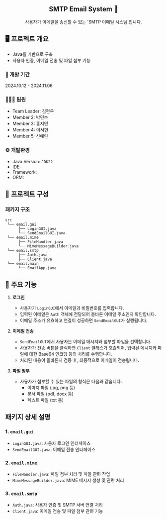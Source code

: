 <div align="center">
<h2>SMTP Email System 📧</h2>
사용자가 이메일을 송신할 수 있는 'SMTP 이메일 시스템'입니다.
</div>

## 🖥 프로젝트 개요
 - Java를 기반으로 구축
 - 사용자 인증, 이메일 전송 및 파일 첨부 기능

### 📅 개발 기간
2024.10.12 - 2024.11.06

### 🧑‍🤝‍🧑 팀원
 - Team Leader: 김현우
 - Member 2: 박민수
 - Member 3: 홍지민
 - Member 4: 이서현
 - Member 5: 신예린

### ⚙️ 개발환경
 - Java Version: `JDK22`
 - IDE:
 - Framework:
 - ORM: 

## 📝 프로젝트 구성

### 패키지 구조
```
src
 └── email.gui
      ├── LoginGUI.java
      └── SendEmailGUI.java
 └── email.mime
      ├── FileHandler.java
      └── MimeMessageBuilder.java
 └── email.smtp
      ├── Auth.java
      ├── Client.java
 └── email.main
      └── EmailApp.java
```

## 📌 주요 기능
1. **로그인** 
   - 사용자가 `LoginGUI`에서 이메일과 비밀번호를 입력합니다.
   - 입력된 이메일은 `Auth` 객체에 전달되어 올바른 이메일 주소인지 확인합니다.
   - 이메일 주소가 유효하고 연결이 성공하면 `SendEmailGUI`가 실행됩니다.

2. **이메일 전송** 
   - `SendEmailGUI`에서 사용자는 이메일 메시지와 첨부할 파일을 선택합니다.
   - 사용자가 전송 버튼을 클릭하면 `Client` 클래스가 호출되어, 입력된 메시지와 파일에 대한 Base64 인코딩 등의 처리를 수행합니다.
   - 처리된 내용이 올바른지 검증 후, 최종적으로 이메일이 전송됩니다.

4. **파일 첨부**
   - 사용자가 첨부할 수 있는 파일의 형식은 다음과 같습니다.
     - 이미지 파일 (jpg, png 등)
     - 문서 파일 (pdf, docx 등)
     - 텍스트 파일 (txt 등)

## 패키지 상세 설명

### 1. `email.gui`
- `LoginGUI.java`: 사용자 로그인 인터페이스
- `SendEmailGUI.java`: 이메일 전송 인터페이스

### 2. `email.mime`
- `FileHandler.java`: 파일 첨부 처리 및 파일 관련 작업
- `MimeMessageBuilder.java`: MIME 메시지 생성 및 관련 처리

### 3. `email.smtp`
- `Auth.java`: 사용자 인증 및 SMTP 서버 연결 처리
- `Client.java`: 이메일 전송 및 파일 첨부 관련 기능
